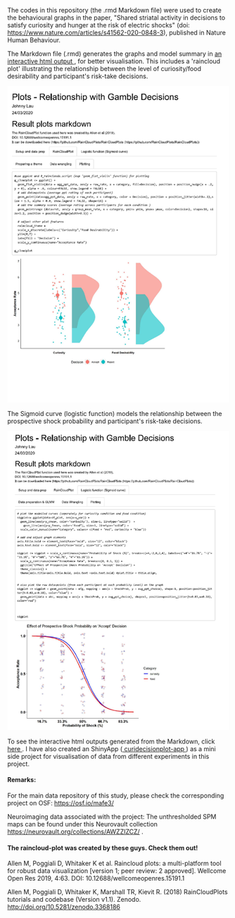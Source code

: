 The codes in this repository (the .rmd Markdown file) were used to create the behavioural graphs in the paper, "Shared striatal activity in decisions to satisfy curiosity and hunger at the risk of electric shocks" (doi: https://www.nature.com/articles/s41562-020-0848-3), published in Nature Human Behaviour.

The Markdown file (.rmd) generates the graphs and model summary in <a href="https://johnny.kinglau.info/dataviz_examples/" target="_blank"> an interactive html output </a>, for better visualisation. This includes a 'raincloud plot' illustrating the relationship between the level of curiosity/food desirability and participant's risk-take decisions.
<p> <img src="curiosity_effect_raincloudplot.png" width="550"> </p>

The Sigmoid curve (logistic function) models the relationship between the prospective shock probability and participant's risk-take decisions.
<p> <img src="shock_effect_sigmoidplot.png" width="550"> </p>

To see the interactive html outputs generated from the Markdown, click <a href="https://johnny.kinglau.info/dataviz_examples/" target="_blank"> here </a>.
I have also created an ShinyApp (<a href="https://johnnykl-rshiny.shinyapps.io/curidecisionplot-app/" target="_blank"> curidecisionplot-app </a>) as a mini side project for visualisation of data from different experiments in this project.
  
  
#### Remarks:
For the main data repository of this study, please check the corresponding project on OSF: https://osf.io/mafe3/

Neuroimaging data associated with the project: The unthresholded SPM maps can be found under this Neurovault collection https://neurovault.org/collections/AWZZIZCZ/ .


#### The raincloud-plot was created by these guys. Check them out!
Allen M, Poggiali D, Whitaker K et al. Raincloud plots: a multi-platform tool for robust data visualization [version 1; peer review: 2 approved]. Wellcome Open Res 2019, 4:63. DOI: 10.12688/wellcomeopenres.15191.1

Allen M, Poggiali D, Whitaker K, Marshall TR, Kievit R. (2018) RainCloudPlots tutorials and codebase (Version v1.1). Zenodo. http://doi.org/10.5281/zenodo.3368186
